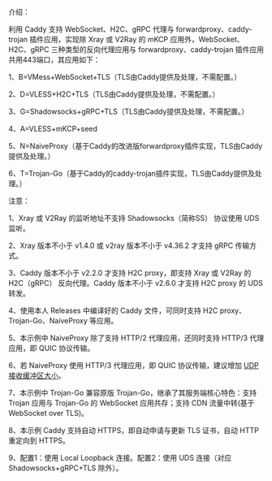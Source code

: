 介绍：

利用 Caddy 支持 WebSocket、H2C、gRPC 代理与 forwardproxy、caddy-trojan 插件应用，实现除 Xray 或 V2Ray 的 mKCP 应用外，WebSocket、H2C、gRPC 三种类型的反向代理应用与 forwardproxy、caddy-trojan 插件应用共用443端口，其应用如下：

1、B=VMess+WebSocket+TLS（TLS由Caddy提供及处理，不需配置。）

2、D=VLESS+H2C+TLS（TLS由Caddy提供及处理，不需配置。）

3、G=Shadowsocks+gRPC+TLS（TLS由Caddy提供及处理，不需配置。）

4、A=VLESS+mKCP+seed

5、N=NaiveProxy（基于Caddy的改进版forwardproxy插件实现，TLS由Caddy提供及处理。）

6、T=Trojan-Go（基于Caddy的caddy-trojan插件实现，TLS由Caddy提供及处理。）

注意：

1、Xray 或 V2Ray 的监听地址不支持 Shadowsocks（简称SS） 协议使用 UDS 监听。

2、Xray 版本不小于 v1.4.0 或 v2ray 版本不小于 v4.36.2 才支持 gRPC 传输方式。

3、Caddy 版本不小于 v2.2.0 才支持 H2C proxy，即支持 Xray 或 V2Ray 的 H2C（gRPC） 反向代理。Caddy 版本不小于 v2.6.0 才支持 H2C proxy 的 UDS 转发。

4、使用本人 Releases 中编译好的 Caddy 文件，可同时支持 H2C proxy、Trojan-Go、NaiveProxy 等应用。

5、本示例中 NaiveProxy 除了支持 HTTP/2 代理应用，还同时支持 HTTP/3 代理应用，即 QUIC 协议传输。

6、若 NaiveProxy 使用 HTTP/3 代理应用，即 QUIC 协议传输，建议增加 [UDP 接收缓冲区大小](https://github.com/lucas-clemente/quic-go/wiki/UDP-Receive-Buffer-Size)。

7、本示例中 Trojan-Go 兼容原版 Trojan-Go，继承了其服务端核心特色：支持 Trojan 应用与 Trojan-Go 的 WebSocket 应用共存；支持 CDN 流量中转(基于 WebSocket over TLS)。

8、本示例 Caddy 支持自动 HTTPS，即自动申请与更新 TLS 证书，自动 HTTP 重定向到 HTTPS。

9、配置1：使用 Local Loopback 连接。配置2：使用 UDS 连接（对应 Shadowsocks+gRPC+TLS 除外）。

